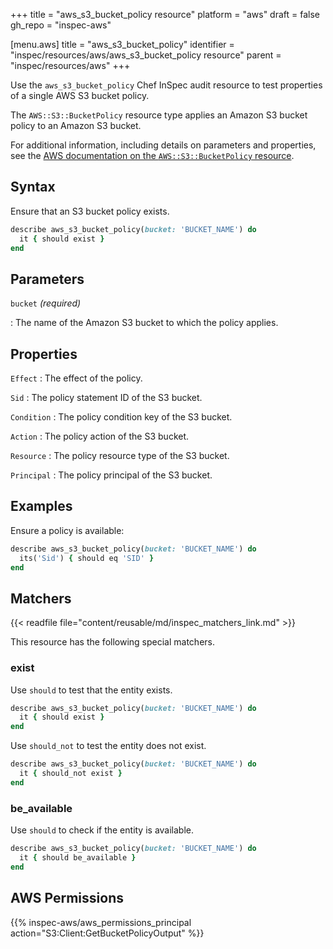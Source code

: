 +++
title = "aws_s3_bucket_policy resource"
platform = "aws"
draft = false
gh_repo = "inspec-aws"

[menu.aws]
title = "aws_s3_bucket_policy"
identifier = "inspec/resources/aws/aws_s3_bucket_policy resource"
parent = "inspec/resources/aws"
+++

Use the `aws_s3_bucket_policy` Chef InSpec audit resource to test properties of a single AWS S3 bucket policy.

The `AWS::S3::BucketPolicy` resource type applies an Amazon S3 bucket policy to an Amazon S3 bucket.

For additional information, including details on parameters and properties, see the [AWS documentation on the `AWS::S3::BucketPolicy` resource](https://docs.aws.amazon.com/AWSCloudFormation/latest/UserGuide/aws-properties-s3-policy.html).

## Syntax

Ensure that an S3 bucket policy exists.

```ruby
describe aws_s3_bucket_policy(bucket: 'BUCKET_NAME') do
  it { should exist }
end
```

## Parameters

`bucket` _(required)_

: The name of the Amazon S3 bucket to which the policy applies.

## Properties

`Effect`
: The effect of the policy.

`Sid`
: The policy statement ID of the S3 bucket.

`Condition`
: The policy condition key of the S3 bucket.

`Action`
: The policy action of the S3 bucket.

`Resource`
: The policy resource type of the S3 bucket.

`Principal`
: The policy principal of the S3 bucket.

## Examples

Ensure a policy is available:

```ruby
describe aws_s3_bucket_policy(bucket: 'BUCKET_NAME') do
  its('Sid') { should eq 'SID' }
end
```

## Matchers

{{< readfile file="content/reusable/md/inspec_matchers_link.md" >}}

This resource has the following special matchers.

### exist

Use `should` to test that the entity exists.

```ruby
describe aws_s3_bucket_policy(bucket: 'BUCKET_NAME') do
  it { should exist }
end
```

Use `should_not` to test the entity does not exist.

```ruby
describe aws_s3_bucket_policy(bucket: 'BUCKET_NAME') do
  it { should_not exist }
end
```

### be_available

Use `should` to check if the entity is available.

```ruby
describe aws_s3_bucket_policy(bucket: 'BUCKET_NAME') do
  it { should be_available }
end
```

## AWS Permissions

{{% inspec-aws/aws_permissions_principal action="S3:Client:GetBucketPolicyOutput" %}}
